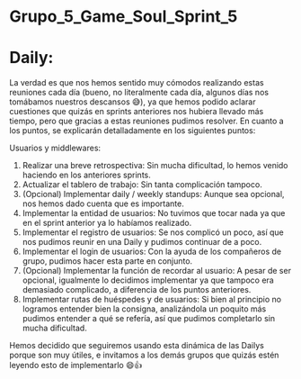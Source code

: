 # Grupo_5_Game_Soul_Sprint_5

# Daily:

La verdad es que nos hemos sentido muy cómodos realizando estas reuniones cada día (bueno, no literalmente cada día, algunos días nos tomábamos nuestros descansos :sweat_smile:),
ya que hemos podido aclarar cuestiones que quizás en sprints anteriores nos hubiera llevado más tiempo, pero que gracias a estas reuniones pudimos resolver. En cuanto a los puntos,
se explicarán detalladamente en los siguientes puntos:

Usuarios y middlewares:

1. Realizar una breve retrospectiva: Sin mucha dificultad, lo hemos venido haciendo en los anteriores sprints.
2. Actualizar el tablero de trabajo: Sin tanta complicación tampoco.
3. (Opcional) Implementar daily / weekly standups: Aunque sea opcional, nos hemos dado cuenta que es importante. 
4. Implementar la entidad de usuarios: No tuvimos que tocar nada ya que en el sprint anterior ya lo habíamos realizado.
5. Implementar el registro de usuarios: Se nos complicó un poco, así que nos pudimos reunir en una Daily y pudimos continuar de a poco.
6. Implementar el login de usuarios: Con la ayuda de los compañeros de grupo, pudimos hacer esta parte en conjunto.
7. (Opcional) Implementar la función de recordar al usuario: A pesar de ser opcional, igualmente lo decidimos implementar ya que tampoco era demasiado complicado, a diferencia de
los puntos anteriores.
8. Implementar rutas de huéspedes y de usuarios: Si bien al principio no logramos entender bien la consigna, analizándola un poquito más pudimos entender a qué se refería, así que
pudimos completarlo sin mucha dificultad.

Hemos decidido que seguiremos usando esta dinámica de las Dailys porque son muy útiles, e invitamos a los demás grupos que quizás estén leyendo esto de implementarlo :smile::thumbsup:
